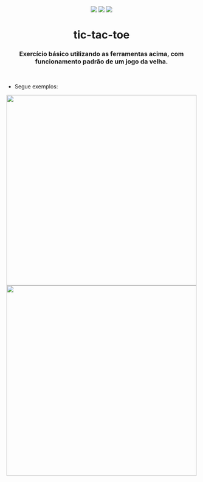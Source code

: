 <div align="center">
<img src="https://img.shields.io/badge/HTML5-E34F26?style=for-the-badge&logo=html5&logoColor=white">
<img src="https://img.shields.io/badge/CSS3-1572B6?style=for-the-badge&logo=css3&logoColor=white">
<img src="https://img.shields.io/badge/JavaScript-323330?style=for-the-badge&logo=javascript&logoColor=F7DF1E">
</div>

<h1 align="center">tic-tac-toe</h1>
<h3 align="center">Exercício básico utilizando as ferramentas acima, com funcionamento padrão de um jogo da velha.</h3>
<br />

- Segue exemplos:

<div align="center">
<img width=500px src="https://cdn.discordapp.com/attachments/836401633272660011/1098589191245402242/image.png">
<img width=500px src="https://cdn.discordapp.com/attachments/836401633272660011/1098592227283980408/image.png">
</div>
